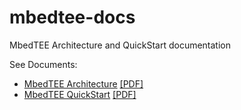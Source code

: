 # mbedtee-docs
MbedTEE Architecture and QuickStart documentation

See Documents:
 * <a href="MbedTEE_Software_Architecture.md">MbedTEE Architecture</a>  <a href="MbedTEE_Software_Architecture.pdf">[PDF]</a>
 * <a href="MbedTEE_QuickStart_Guide.md">MbedTEE QuickStart</a>  <a href="MbedTEE_QuickStart_Guide.pdf">[PDF]</a>
 
